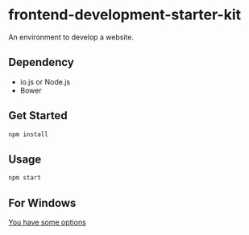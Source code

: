 # frontend-development-starter-kit
An environment to develop a website.

## Dependency
- io.js or Node.js
- Bower

## Get Started
```bash
npm install
```

## Usage
```bash
npm start
```

## For Windows
[You have some options](http://www.apple.com/mac/)
